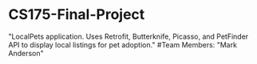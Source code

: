 # CS175-Final-Project
"LocalPets application.  Uses Retrofit, Butterknife, Picasso, and PetFinder API to display local listings for pet adoption."
#Team Members:
"Mark Anderson"